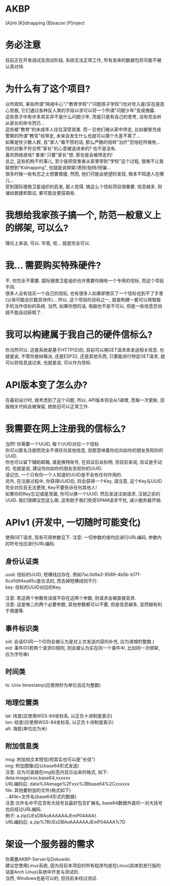 <!--
 * @Author: FunctionSir
 * @Date: 2023-07-14 23:10:45
 * @LastEditTime: 2023-07-21 00:54:21
 * @LastEditors: FunctionSir
 * @Description: [A]nti [K]idnapping [B]eacon [P]roject
 * @FilePath: /AKBP/README.md
-->
# AKBP

[A]nti [K]idnapping [B]eacon [P]roject  

# 务必注意

目前正在开发调试及测试阶段, 系统无法正常工作, 所有发来的数据包将可能不被认真对待.  

# 为什么有了这个项目?

众所周知, 某些所谓"网戒中心"/"教育学校"/"问题孩子学校"(勿对号入座)实在是恶心至极, 它们通过各种反人类的手段以求可以将一个所谓"问题少年"变成傀儡.  
这些孩子中有许多其实并不是什么问题少年, 而是只是有自己的思考, 没有完全听从家长的命令而已...  
这些被"教育"的未成年人往往深受其害. 而一旦他们被从家中带走, 比如被冒充成警察的所谓"教官"给带走, 未来会发生什么也就可以猜个大差不离了...  
如果是性少数人群, 且"家人"看不惯的话, 那么严酷的扭转"治疗"恐怕在所难免...  
找的对象不符合熊"家长"的心意被送进来的? 也不是没有.  
喜欢网络游戏? 害害! 只要"家长"想, 那也是会被带走的!  
总之, 这些机构干的事儿, 至少是把受害者从家里带到"学校"这个过程, 很难不让我联想到"Kidnapping", 也就是说绑架/诱拐/劫持/拐骗...  
很多时候一些有志之士想要救援, 然而, 他们可能会绝望的发现, 根本不知道人在哪儿...  
受到国际搜救卫星组织的启发, 鄙人觉得, 搞这么个信标项目很重要. 信息越多, 则诸如救援和取证, 都可能会更容易些.  

# 我想给我家孩子搞一个, 防范一般意义上的绑架, 可以么?

理论上来说, 可以. 毕竟, 呃... 就是完全可以.  

# 我... 需要购买特殊硬件?

不, 你完全不需要. 国际搜救卫星组织也许需要你拥有一个专用的信标, 而这个项目不同.  
很多人没有钱买一个自己的信标, 也有很多人如果即使买了一个信标也到不了手里(父母可能会拦截其快件)...
所以, 这个项目的目标之一, 就是构建一套可以用智能手机当作信标的系统. 当然, 如果你想的话, 电脑也不是不可以, 但是一些信息恐怕就不能自动获取了.  

# 我可以构建属于我自己的硬件信标么?

你当然可以. 这套系统是基于HTTP(S)的, 目前可以用GET请求来发送相关信息. 也就是说, 不管你是树莓派, 还是ESP32, 还是其他东西, 只要能进行特定GET请求, 就可以将信息送过来, 也就是说, 可以作为信标.  

# API版本变了怎么办?

在最初设计时, 就考虑到了这个问题, 所以, API版本将会从1递增, 而每一次更新, 旧版相关代码会被保留, 她依旧可以正常工作.  

# 我需要在网上注册我的信标么?

当然! 你需要一个UUID, 每个UUID对应一个信标.  
你可以匿名注册而完全不填任何其他信息, 但那意味着你应向如你的朋友告知你的UUID.  
你也可以留下辅助邮箱, 或是推特账号, 在验证后会标明, 但目前来说, 验证是手动的, 也就是说, 建议你向如你的朋友告知你的UUID.  
请记住, 一个只有你一个人知道的UUID是不会有任何作用的.  
另外, 在注册过程中, 你获得UUID后, 将会获得一个Key, 请注意, 这个Key与UUID完全对应且无法更改, Key不要告诉任何其他人!  
如果你的Key忘记或是泄漏, 你可以换一个UUID. 然后发送注销请求, 注销之前的UUID. 我们很建议您这么做, 这有助于我们免受SPAM请求干扰, 减小服务器开销.  

# APIv1 (开发中, 一切随时可能变化)

使用GET请求, 现有可用参数见下.
注意: 一切参数的值均应进行URL编码, 参数内的符号也应进行URL编码.

## 身份认证类

uuid: 信标的UUID, 短横线应存在. 例如7ac3d9a3-9589-4b5b-b171-6cd1d94ea65c是合法的, 而去掉短横线则不行.  
key: 信标的UUID对应的Key.  
  
注意: 若这两个参数有误或不存在这两个参数, 则请求会被直接丢弃.  
注意: 这是唯二的两个必要参数, 其他参数都可以不要, 但是信息越多, 显然越有利于救援等.  

## 事件标识类

sid: 会话ID(同一个ID则会被认为是对上次发送内容的补充, 应为递增的整数.)  
eid: 事件ID(若两个请求ID相同, 则会被认为实在同一个事件中, 比如同一次绑架, 应为字符串)  

## 时间类

ts: Unix timestamp(应使用秒为单位且应为整数)

## 地理位置类

lat: 纬度(应使用WGS-84坐标系, 以正负十进制度表示)  
lon: 经度(应使用WGS-84坐标系, 以正负十进制度表示)  
alt: 海拔(单位应为米)  

## 附加信息类

msg: 附加纯文本短信(但其实也可以是"长信")  
img: 附加图像(应以base64形式发送)  
注意: 应为可直接在img标签内显示出来的格式, 如下:  
data:image/xxx;base64,xxxxxx  
URL编码后: data%3Aimage%2Fxxx%3Bbase64%2Cxxxxxx  
file: 其他要附加的文件(格式如下)  
...&file=文件名{base64形式的数据}  
注意:文件名中不应含有大括号且最好包含扩展名, base64数据外面的一对大括号也应经过URL编码.  
例子: a.zip{UEsDBAoAAAAAAJEmP04AAA}.  
URL编码后: a.zip%7BUEsDBAoAAAAAAJEmP04AAA%7D  

# 架设一个服务器的需求

你需要AKBP-Server与Dokuwiki.  
建议您使用Linux系统, 因为目前本项目的所有程序均是在Linux(具体到发行版的话是Arch Linux)系统中开发与测试的.  
当然, Windows也是可以的, 但目前未经过测试.  
